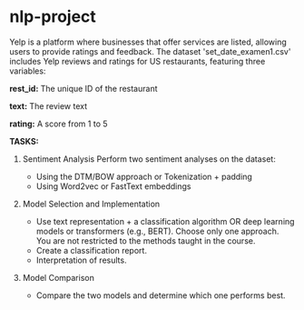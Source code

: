 # nlp-project

Yelp is a platform where businesses that offer services are listed, allowing users to provide ratings and feedback. The dataset 'set_date_examen1.csv' includes Yelp reviews and ratings for US restaurants, featuring three variables:

**rest_id:** The unique ID of the restaurant

**text:** The review text

**rating:** A score from 1 to 5

**TASKS:**
1. Sentiment Analysis 
    Perform two sentiment analyses on the dataset:
    - Using the DTM/BOW approach or Tokenization + padding
    - Using Word2vec or FastText embeddings 

2. Model Selection and Implementation
    - Use text representation + a classification algorithm OR deep learning models or transformers (e.g., BERT). Choose only one approach. You are not restricted to the methods taught in the course.
    - Create a classification report.
    - Interpretation of results.

3. Model Comparison 
    - Compare the two models and determine which one performs best.
